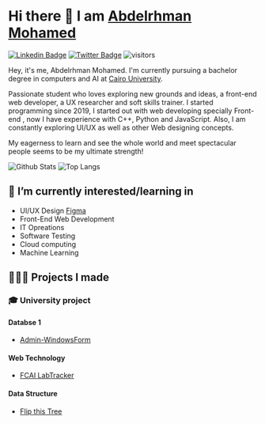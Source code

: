
# Hi there 👋 I am [Abdelrhman Mohamed](https://www.linkedin.com/in/abdelrhman-el-shaaer/) 

[![Linkedin Badge](https://img.shields.io/badge/-AbdelrhmanMohamed-blue?style=flat-square&logo=Linkedin&logoColor=white&link=[https://www.linkedin.com/in/abdelrhman-el-shaaer/)](https://www.linkedin.com/in/abdelrhman-el-shaaer/)
[![Twitter Badge](https://img.shields.io/badge/-@elsha3er117-1ca0f1?style=flat-square&labelColor=1ca0f1&logo=twitter&logoColor=white&link=https://twitter.com/elsha3er117)](https://twitter.com/elsha3er117)
![visitors](https://visitor-badge.laobi.icu/badge?page_id=Elsha3er117.Elsha3er117)

Hey, it's me, Abdelrhman Mohamed. I'm currently pursuing a bachelor degree in computers and AI at [Cairo University](https://cu.edu.eg/Home).

Passionate student who loves exploring new grounds and ideas, a front-end web developer, a UX researcher and soft skills trainer. I started programming since 2019, I started out with web developing specially Front-end , now I have experience with C++, Python and JavaScript. Also, I am constantly exploring UI/UX as well as other Web designing concepts. 

My eagerness to learn and see the whole world and meet spectacular people seems to be my ultimate strength!

![Github Stats](https://github-readme-stats.vercel.app/api?username=Elsha3er117&count_private=true&show_icons=true&include_all_commits=true&title_color=fff&icon_color=f9f9f9&text_color=9f9f9f&bg_color=151515)
![Top Langs](https://github-readme-stats.vercel.app/api/top-langs/?username=Elsha3er117&layout=compact&title_color=fff&icon_color=f9f9f9&text_color=9f9f9f&bg_color=151515)

## 🌱 I’m currently interested/learning in

- UI/UX Design [Figma](https://www.figma.com/)
- Front-End Web Development 
- IT Opreations
- Software Testing
- Cloud computing
- Machine Learning

## 👨🏻‍💻 Projects I made

### 🎓 University project

#### Databse 1

- [Admin-WindowsForm](https://github.com/Elsha3er117/Admin-WindowsForms)

#### Web Technology

- [FCAI LabTracker](https://github.com/Elsha3er117/FCAI_LabTracker-Login-Page)

#### Data Structure

- [Flip this Tree](https://github.com/Elsha3er117/Flipped-Tree)


<!---
Elsha3er117/Elsha3er117 is a ✨ special ✨ repository because its `README.md` (this file) appears on your GitHub profile.
You can click the Preview link to take a look at your changes.
--->

